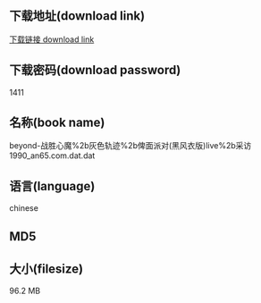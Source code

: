 ## 下载地址(download link)
[下载链接 download link](https://voluble-croquembouche-d321dc.netlify.app/?s=beyond-%E6%88%98%E8%83%9C%E5%BF%83%E9%AD%94%252b%E7%81%B0%E8%89%B2%E8%BD%A8%E8%BF%B9%252b%E4%BF%BE%E9%9D%A2%E6%B4%BE%E5%AF%B9%28%E9%BB%91%E9%A3%8E%E8%A1%A3%E7%89%88%29live%252b%E9%87%87%E8%AE%BF1990_an65.com.dat)

## 下载密码(download password)
1411

## 名称(book name)
beyond-战胜心魔%2b灰色轨迹%2b俾面派对(黑风衣版)live%2b采访1990_an65.com.dat.dat

## 语言(language)
chinese

## MD5


## 大小(filesize)
96.2 MB
